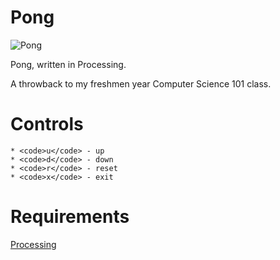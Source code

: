 Pong
========

![Pong](http://i1158.photobucket.com/albums/p618/g12mcgov/Screenshot2015-01-09134349.png)

Pong, written in Processing.

A throwback to my freshmen year Computer Science 101 class.

Controls
========

    * <code>u</code> - up
    * <code>d</code> - down
    * <code>r</code> - reset
    * <code>x</code> - exit

Requirements
========

[Processing](https://processing.org/download/)

